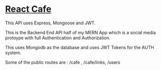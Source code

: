 <a href="https://cafereactapi.herokuapp.com/" ><h1> React Cafe </h1></a>

This API uses Express, Mongoose and JWT.

This is the Backend End API half of my MERN App which is a social media protoype with full Authentication and Authorization.

This uses Mongodb as the database and uses JWT Tokens for the AUTH system.

Some of the public routes are : /cafe , /cafe/links, /users
